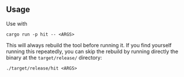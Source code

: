 ## Usage

Use with

```
cargo run -p hit -- <ARGS>
```

This will always rebuild the tool before running it. If you find yourself running this repeatedly, you can skip the rebuild by running directly the binary at the `target/release/` directory:

```
./target/release/hit <ARGS>
```
